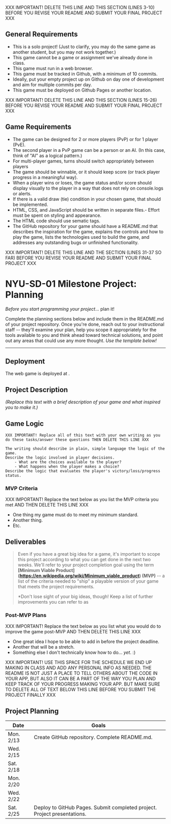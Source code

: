XXX IMPORTANT! DELETE THIS LINE AND THIS SECTION (LINES 3-10) BEFORE YOU REVISE YOUR README AND SUBMIT YOUR FINAL PROJECT XXX

## General Requirements

- This is a solo project! (Just to clarify, you may do the same game as another student, but you may not work together.)
- This game cannot be a game or assignment we've already done in class.
- This game must run in a web browser.
- This game must be tracked in Github, with a minimum of 10 commits.
- Ideally, put your empty project up on Github on day one of development and aim for multiple commits per day.
- This game must be deployed on Github Pages or another location.

XXX IMPORTANT! DELETE THIS LINE AND THIS SECTION (LINES 15-26) BEFORE YOU REVISE YOUR README AND SUBMIT YOUR FINAL PROJECT XXX

## Game Requirements

- The game can be designed for 2 or more players (PvP) or for 1 player (PvE). 
- The second player in a PvP game can be a person or an AI. (In this case, think of "AI" as a logical pattern.)
- For multi-player games, turns should switch appropriately between players
- The game should be winnable, or it should keep score (or track player progress in a meaningful way). 
- When a player wins or loses, the game status and/or score should display visually to the player in a way that does not rely on console.logs or alerts. 
- If there is a valid draw (tie) condition in your chosen game, that should be implemented.
- HTML, CSS, and JavaScript should be written in separate files.- Effort must be spent on styling and appearance.
- The HTML code should use sematic tags.
- The GitHub repository for your game should have a README.md that describes the inspiration for the game, explains the controls and how to play the game, lists the technologies used to build the game, and addresses any outstanding bugs or unfinished functionality.

XXX IMPORTANT! DELETE THIS LINE AND THE SECTION (LINES 31-37 SO FAR) BEFORE YOU REVISE YOUR README AND SUBMIT YOUR FINAL PROJECT XXX

# NYU-SD-01 Milestone Project: Planning

_Before you start programming your project_... plan it!

Complete the planning sections below and include them in the README.md of your project repository. Once you're done, reach out to your instructional staff -- they'll examine your plan, help you scope it appropriately for the tools available to you and think ahead toward technical solutions, and point out any areas that could use any more thought. _Use the template below!_

--------

## Deployment

The web game is deployed at <YOUR DEPLOYED GITHUB.IO URL GOES HERE>.

## Project Description

_(Replace this text with a brief description of your game and what inspired you to make it.)_

## Game Logic

```
XXX IMPORTANT! Replace all of this text with your own writing as you do these tasks/answer these questions THEN DELETE THIS LINE XXX

The writing should describe in plain, simple language the logic of the game.
Describe the logic involved in player decisions. 
    - What are the choices available to the player? 
    - What happens when the player makes a choice?
Describe the logic that evaluates the player's victory/loss/progress status.
```

### MVP Criteria

XXX IMPORTANT! Replace the text below as you list the MVP criteria you met AND THEN DELETE THIS LINE XXX

- One thing my game must do to meet my minimum standard.
- Another thing.
- Etc.

## Deliverables

>Even if you have a great big idea for a game, it's important to scope this project according to what you can get done in the next two weeks. We'll refer to your project completion goal using the term **[Minimum Viable Product]
(https://en.wikipedia.org/wiki/Minimum_viable_product) (MVP)** -- a list of the criteria needed to "ship" a playable version of your game that meets the project requirements.
>
>*Don't lose sight of your big ideas, though! Keep a list of further improvements you can refer to as 

### Post-MVP Plans

XXX IMPORTANT! Replace the text below as you list what you would do to improve the game post-MVP AND THEN DELETE THIS LINE XXX

- One great idea I hope to be able to add in before the project deadline.
- Another that will be a stretch.
- Something else I don't technically know how to do... *yet*. :)


XXX IMPORTANT! USE THIS SPACE FOR THE SCHEDULE WE END UP MAKING IN CLASS AND ADD ANY PERSONAL INFO AS NEEDED. THE README IS NOT JUST A PLACE TO TELL OTHERS ABOUT THE CODE IN YOUR APP, BUT ALSO IT CAN BE A PART OF THE WAY YOU PLAN AND KEEP TRACK OF YOUR PROGRESS MAKING YOUR APP. BUT MAKE SURE TO DELETE ALL OF TEXT BELOW THIS LINE BEFORE YOU SUBMIT THE PROJECT FINALLY XXX

## Project Planning

| Date | Goals |
| ---- | ----- |
| Mon. 2/13 | Create GitHub repository. Complete README.md. |
| Wed. 2/15 |      |
| Sat. 2/18 |      |
| Mon. 2/20 |      |
| Wed. 2/22 |      |
| Sat. 2/25 | Deploy to GitHub Pages. Submit completed project. Project presentations. |